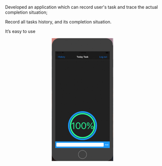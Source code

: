 Developed an application which can record user's task and trace the actual completion situation;

Record all tasks history, and its completion situation.

It’s easy to use

  
  <div align=center><img width="200" height="400" src="https://github.com/JiananWen/Task-Track/blob/master/try1.gif"/></div>


